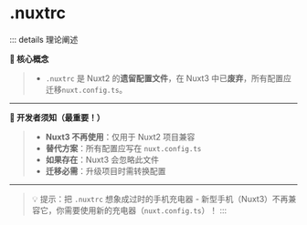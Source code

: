 # .nuxtrc
::: details 理论阐述

  **🧠 核心概念**

  > - `.nuxtrc` 是 Nuxt2 的**遗留配置文件**，在 Nuxt3 中已**废弃**，所有配置应迁移`nuxt.config.ts`。
  ---
  **🚫 开发者须知（最重要！）**

  > - **Nuxt3 不再使用**：仅用于 Nuxt2 项目兼容
  > - **替代方案**：所有配置应写在 `nuxt.config.ts`
  > - **如果存在**：Nuxt3 会忽略此文件
  > - **迁移必需**：升级项目时需转换配置
  ---
  > 💡 提示：把 `.nuxtrc` 想象成过时的手机充电器 - 新型手机（Nuxt3）不再兼容它，你需要使用新的充电器（`nuxt.config.ts`）！
:::
  
